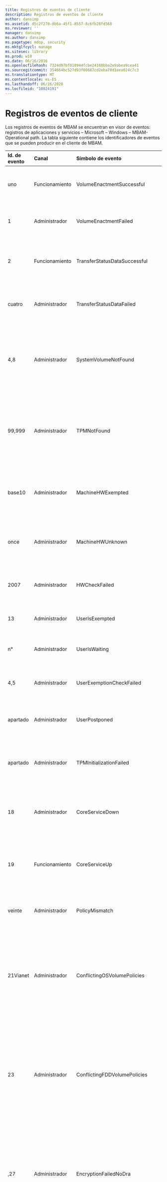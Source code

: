 ```yaml
---
title: Registros de eventos de cliente
description: Registros de eventos de cliente
author: dansimp
ms.assetid: d5c2f270-db6a-45f1-8557-8c6fb28fd568
ms.reviewer: ''
manager: dansimp
ms.author: dansimp
ms.pagetype: mdop, security
ms.mktglfcycl: manage
ms.sitesec: library
ms.prod: w10
ms.date: 06/16/2016
ms.openlocfilehash: 7324d07bf018944fcbe24168bba2e9abea9cea41
ms.sourcegitcommit: 354664bc527d93f80687cd2eba70d1eea024c7c3
ms.translationtype: MT
ms.contentlocale: es-ES
ms.lasthandoff: 06/26/2020
ms.locfileid: "10824191"
---
```

# Registros de eventos de cliente

Los registros de eventos de MBAM se encuentran en visor de eventos: registros de aplicaciones y servicios – Microsoft – Windows – MBAM-Operational path.
La tabla siguiente contiene los identificadores de eventos que se pueden producir en el cliente de MBAM.

<table>
<colgroup>
<col width="25%" />
<col width="25%" />
<col width="25%" />
<col width="25%" />
</colgroup>
<thead>
<tr class="header">
<th align="left">Id. de evento</th>
<th align="left">Canal</th>
<th align="left">Símbolo de evento</th>
<th align="left">Mensaje</th>
</tr>
</thead>
<tbody>
<tr class="odd">
<td align="left"><p>uno</p></td>
<td align="left"><p>Funcionamiento</p></td>
<td align="left"><p>VolumeEnactmentSuccessful</p></td>
<td align="left"><p>Las directivas de MBAM se aplicaron correctamente.</p></td>
</tr>
<tr class="even">
<td align="left"><p>1</p></td>
<td align="left"><p>Administrador</p></td>
<td align="left"><p>VolumeEnactmentFailed</p></td>
<td align="left"><p>Se produjo un error al aplicar las directivas de MBAM.</p></td>
</tr>
<tr class="odd">
<td align="left"><p>2</p></td>
<td align="left"><p>Funcionamiento</p></td>
<td align="left"><p>TransferStatusDataSuccessful</p></td>
<td align="left"><p>Los datos de estado de cifrado se enviaron correctamente.</p></td>
</tr>
<tr class="even">
<td align="left"><p>cuatro</p></td>
<td align="left"><p>Administrador</p></td>
<td align="left"><p>TransferStatusDataFailed</p></td>
<td align="left"><p>Se produjo un error al enviar datos de estado de cifrado.</p></td>
</tr>
<tr class="odd">
<td align="left"><p>4,8</p></td>
<td align="left"><p>Administrador</p></td>
<td align="left"><p>SystemVolumeNotFound</p></td>
<td align="left"><p>Falta el volumen del sistema. SystemVolume es necesario para cifrar la unidad del sistema operativo.</p></td>
</tr>
<tr class="even">
<td align="left"><p>99,999</p></td>
<td align="left"><p>Administrador</p></td>
<td align="left"><p>TPMNotFound</p></td>
<td align="left"><p>Falta el hardware TPM. Se necesita TPM para cifrar la unidad del sistema operativo con cualquier protector de TPM.</p></td>
</tr>
<tr class="odd">
<td align="left"><p>base10</p></td>
<td align="left"><p>Administrador</p></td>
<td align="left"><p>MachineHWExempted</p></td>
<td align="left"><p>El equipo está exento del cifrado. Estado del hardware de la máquina: excluido</p></td>
</tr>
<tr class="even">
<td align="left"><p>once</p></td>
<td align="left"><p>Administrador</p></td>
<td align="left"><p>MachineHWUnknown</p></td>
<td align="left"><p>El equipo está exento del cifrado. Estado del hardware de la máquina: desconocido</p></td>
</tr>
<tr class="odd">
<td align="left"><p>2007</p></td>
<td align="left"><p>Administrador</p></td>
<td align="left"><p>HWCheckFailed</p></td>
<td align="left"><p>Error al comprobar la exención de hardware.</p></td>
</tr>
<tr class="even">
<td align="left"><p>13</p></td>
<td align="left"><p>Administrador</p></td>
<td align="left"><p>UserIsExempted</p></td>
<td align="left"><p>El usuario está exento del cifrado.</p></td>
</tr>
<tr class="odd">
<td align="left"><p>n°</p></td>
<td align="left"><p>Administrador</p></td>
<td align="left"><p>UserIsWaiting</p></td>
<td align="left"><p>El usuario solicitó una exención.</p></td>
</tr>
<tr class="even">
<td align="left"><p>4,5</p></td>
<td align="left"><p>Administrador</p></td>
<td align="left"><p>UserExemptionCheckFailed</p></td>
<td align="left"><p>Error en la comprobación de exención de usuario.</p></td>
</tr>
<tr class="odd">
<td align="left"><p>apartado</p></td>
<td align="left"><p>Administrador</p></td>
<td align="left"><p>UserPostponed</p></td>
<td align="left"><p>El usuario pospuso el proceso de cifrado.</p></td>
</tr>
<tr class="even">
<td align="left"><p>apartado</p></td>
<td align="left"><p>Administrador</p></td>
<td align="left"><p>TPMInitializationFailed</p></td>
<td align="left"><p>Error al inicializar TPM. El usuario rechazó los cambios de BIOS.</p></td>
</tr>
<tr class="odd">
<td align="left"><p>18</p></td>
<td align="left"><p>Administrador</p></td>
<td align="left"><p>CoreServiceDown</p></td>
<td align="left"><p>No se puede conectar con el servicio de hardware y recuperación de MBAM.</p></td>
</tr>
<tr class="even">
<td align="left"><p>19</p></td>
<td align="left"><p>Funcionamiento</p></td>
<td align="left"><p>CoreServiceUp</p></td>
<td align="left"><p>Se ha conectado correctamente al servicio de hardware y recuperación de MBAM.</p></td>
</tr>
<tr class="odd">
<td align="left"><p>veinte</p></td>
<td align="left"><p>Administrador</p></td>
<td align="left"><p>PolicyMismatch</p></td>
<td align="left"><p>La Directiva MBAM está en conflicto o está dañada.</p></td>
</tr>
<tr class="even">
<td align="left"><p>21Vianet</p></td>
<td align="left"><p>Administrador</p></td>
<td align="left"><p>ConflictingOSVolumePolicies</p></td>
<td align="left"><p>Se detectaron conflictos de directivas de cifrado de volumen de so. Comprobar las directivas de BitLocker y MBAM relacionadas con los protectores de unidad de OS.</p></td>
</tr>
<tr class="odd">
<td align="left"><p>23</p></td>
<td align="left"><p>Administrador</p></td>
<td align="left"><p>ConflictingFDDVolumePolicies</p></td>
<td align="left"><p>Se detectaron conflictos de directivas de cifrado de volumen de unidad de datos fijos. Comprobar las directivas de BitLocker y MBAM relacionadas con protectores de unidad FDD.</p></td>
</tr>
<tr class="even">
<td align="left"><p>,27</p></td>
<td align="left"><p>Administrador</p></td>
<td align="left"><p>EncryptionFailedNoDra</p></td>
<td align="left"><p>Se produjo un error durante el cifrado. Es necesario un protector de agente de recuperación de datos (DRA) en el modo FIPS para equipos anteriores a Windows 8,1.</p></td>
</tr>
<tr class="odd">
<td align="left"><p>apartado</p></td>
<td align="left"><p>Funcionamiento</p></td>
<td align="left"><p>TpmOwnerAuthEscrowed</p></td>
<td align="left"><p>El TPM OwnerAuth se ha enviado a un depósito de garantía.</p></td>
</tr>
<tr class="even">
<td align="left"><p>32</p></td>
<td align="left"><p>Funcionamiento</p></td>
<td align="left"><p>RecoveryKeyEscrowed</p></td>
<td align="left"><p>La clave de recuperación de BitLocker para el volumen se ha enviado un depósito de garantía.</p></td>
</tr>
<tr class="odd">
<td align="left"><p>0,30</p></td>
<td align="left"><p>Funcionamiento</p></td>
<td align="left"><p>RecoveryKeyReset</p></td>
<td align="left"><p>La clave de recuperación de BitLocker para el volumen se ha actualizado.</p></td>
</tr>
<tr class="even">
<td align="left"><p>35</p></td>
<td align="left"><p>Funcionamiento</p></td>
<td align="left"><p>EnforcePolicyDateSet</p></td>
<td align="left"><p>Se ha establecido la fecha de cumplimiento de la fecha, la fecha, <em> &lt; &gt; </em> para el volumen</p></td>
</tr>
<tr class="odd">
<td align="left"><p>32</p></td>
<td align="left"><p>Funcionamiento</p></td>
<td align="left"><p>EnforcePolicyDateCleared</p></td>
<td align="left"><p>Se <em> &lt; ha borrado la fecha de cumplimiento de la fecha y la fecha &gt; </em> de la Directiva.</p></td>
</tr>
<tr class="even">
<td align="left"><p>33</p></td>
<td align="left"><p>Funcionamiento</p></td>
<td align="left"><p>TpmLockOutResetSucceeded</p></td>
<td align="left"><p>Se restableció correctamente el bloqueo de TPM.</p></td>
</tr>
<tr class="odd">
<td align="left"><p>34</p></td>
<td align="left"><p>Administrador</p></td>
<td align="left"><p>TpmLockOutResetFailed</p></td>
<td align="left"><p>Error al restablecer el bloqueo de TPM.</p></td>
</tr>
<tr class="even">
<td align="left"><p>35</p></td>
<td align="left"><p>Funcionamiento</p></td>
<td align="left"><p>TpmOwnerAuthRetrievalSucceeded</p></td>
<td align="left"><p>OwnerAuth de TPM recuperados correctamente de los servicios de MBAM.</p></td>
</tr>
<tr class="odd">
<td align="left"><p>36</p></td>
<td align="left"><p>Administrador</p></td>
<td align="left"><p>TpmOwnerAuthRetrievalFailed</p></td>
<td align="left"><p>Error al recuperar el TPM OwnerAuth de los servicios de MBAM.</p></td>
</tr>
<tr class="even">
<td align="left"><p>37</p></td>
<td align="left"><p>Administrador</p></td>
<td align="left"><p>WmiProviderDllSearchPathUpdateFailed</p></td>
<td align="left"><p>Error al actualizar la ruta de búsqueda de archivos DLL para el proveedor WMI.</p></td>
</tr>
<tr class="odd">
<td align="left"><p>38</p></td>
<td align="left"><p>Administrador</p></td>
<td align="left"><p>TimedOutWaitingForWmiProvider</p></td>
<td align="left"><p>El agente se ha detenido: ha agotado el tiempo de espera para la instancia de proveedor WMI de MBAM.</p></td>
</tr>
<tr class="even">
<td align="left"><p>39</p></td>
<td align="left"><p>Funcionamiento</p></td>
<td align="left"><p>RemovableDriveMounted</p></td>
<td align="left"><p>Se montó la unidad extraíble.</p></td>
</tr>
<tr class="odd">
<td align="left"><p>40</p></td>
<td align="left"><p>Funcionamiento</p></td>
<td align="left"><p>RemovableDriveDismounted</p></td>
<td align="left"><p>Se desmontó la unidad extraíble.</p></td>
</tr>
<tr class="even">
<td align="left"><p>41</p></td>
<td align="left"><p>Funcionamiento</p></td>
<td align="left"><p>FailedToEnactEndpointUnreachable</p></td>
<td align="left"><p>Si se produce un error al conectarse al servicio de hardware y recuperación de MBAM no se pudieron aplicar al volumen las directivas de MBAM correctamente.</p></td>
</tr>
<tr class="odd">
<td align="left"><p>42</p></td>
<td align="left"><p>Funcionamiento</p></td>
<td align="left"><p>FailedToEnactLockedVolume</p></td>
<td align="left"><p>El estado de volumen bloqueado evitó que las directivas de MBAM se aplicaran correctamente al volumen.</p></td>
</tr>
<tr class="even">
<td align="left"><p>43</p></td>
<td align="left"><p>Funcionamiento</p></td>
<td align="left"><p>TransferStatusDataFailedEndpointUnreachable</p></td>
<td align="left"><p>Si se produce un error al conectarse al servicio de cumplimiento y estado de MBAM, no se podrán transferir los datos de estado de cifrado.</p></td>
</tr>
</tbody>
</table>

 


## Temas relacionados
[Referencia técnica de MBAM 2.5](technical-reference-for-mbam-25.md)

[Registros de eventos de servidor](server-event-logs.md)

 


## ¿Tiene una sugerencia para MBAM?
- Agregue o vote por sugerencias [aquí](http://mbam.uservoice.com/forums/268571-microsoft-bitlocker-administration-and-monitoring). 
- Para problemas de MBAM, usa el [Foro de TechNet de MBAM](https://social.technet.microsoft.com/Forums/home?forum=mdopmbam). 





